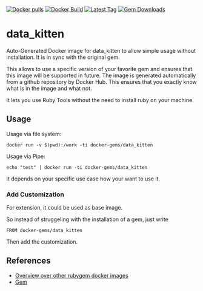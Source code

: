 [![Docker pulls](https://img.shields.io/docker/pulls/rubygem/data_kitten.svg)](https://hub.docker.com/r/rubygem/data_kitten/)
[![Docker Build](https://img.shields.io/docker/automated/rubygem/data_kitten.svg)](https://hub.docker.com/r/rubygem/data_kitten/)
[![Latest Tag](https://img.shields.io/github/tag/docker-rubygem/data_kitten.svg)](https://hub.docker.com/r/rubygem/data_kitten/)
[![Gem Downloads](https://img.shields.io/gem/dt/data_kitten.svg)](https://rubygems.org/gems/data_kitten/)
# data_kitten

Auto-Generated Docker image for data_kitten to allow simple usage without installation.
It is in sync with the original gem.

This allows to use a specific version of your favorite gem and ensures that this image will be supported in future.
The image is generated automatically from a github repository by Docker Hub.
This ensures that you exactly know what is in the image and what not.

It lets you use Ruby Tools without the need to install ruby on your machine.

## Usage

Usage via file system:

`docker run -v $(pwd):/work -ti docker-gems/data_kitten`

Usage via Pipe:

`echo "test" | docker run -ti docker-gems/data_kitten`

It depends on your specific use case how your want to use it.

### Add Customization

For extension, it could be used as base image.

So instead of struggeling with the installation of a gem, just write

`FROM docker-gems/data_kitten`

Then add the customization.

## References

 - [Overview over other rubygem docker images](https://github.com/thinkbot/docker-rubygem)
 - [Gem](https://rubygems.org/gems/data_kitten/)
